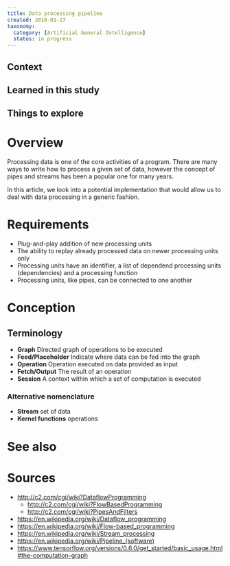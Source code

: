 ```yaml
---
title: Data processing pipeline
created: 2016-01-27
taxonomy:
  category: [Artificial General Intelligence]
  status: in progress
---
```


## Context

## Learned in this study

## Things to explore

# Overview

Processing data is one of the core activities of a program. There are many ways to write how to process a given set of data, however the concept of pipes and streams has been a popular one for many years.

In this article, we look into a potential implementation that would allow us to deal with data processing in a generic fashion.

# Requirements

* Plug-and-play addition of new processing units
* The ability to replay already processed data on newer processing units only
* Processing units have an identifier, a list of dependend processing units (dependencies) and a processing function
* Processing units, like pipes, can be connected to one another

# Conception

## Terminology
* **Graph** Directed graph of operations to be executed
* **Feed/Placeholder** Indicate where data can be fed into the graph
* **Operation** Operation executed on data provided as input
* **Fetch/Output** The result of an operation
* **Session** A context within which a set of computation is executed

### Alternative nomenclature
* **Stream** set of data
* **Kernel functions** operations

# See also

# Sources

* http://c2.com/cgi/wiki?DataflowProgramming
	* http://c2.com/cgi/wiki?FlowBasedProgramming
	* http://c2.com/cgi/wiki?PipesAndFilters
* https://en.wikipedia.org/wiki/Dataflow_programming
* https://en.wikipedia.org/wiki/Flow-based_programming
* https://en.wikipedia.org/wiki/Stream_processing
* https://en.wikipedia.org/wiki/Pipeline_(software)
* https://www.tensorflow.org/versions/0.6.0/get_started/basic_usage.html#the-computation-graph